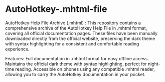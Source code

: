 # AutoHotkey-.mhtml-file
AutoHotkey Help File Archive (.mhtml) :
This repository contains a comprehensive archive of the AutoHotkey Help File in .mhtml format, covering all official documentation pages. These files have been manually downloaded directly from the official website, preserving the dark theme with syntax highlighting for a consistent and comfortable reading experience.

Features:
Full documentation in .mhtml format for easy offline access.
Maintains the official dark theme with syntax highlighting, perfect for night-time reading.
Accessible on phones using any compatible .mhtml reader, allowing you to carry the AutoHotkey documentation in your pocket.
